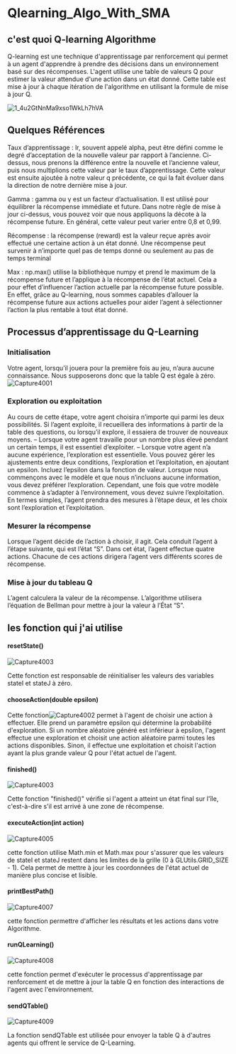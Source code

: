 # Qlearning_Algo_With_SMA
## c'est quoi Q-learning Algorithme 
Q-learning est une technique d'apprentissage par renforcement qui permet à un agent d'apprendre à prendre des décisions dans un environnement basé sur des récompenses. L'agent utilise une table de valeurs Q pour estimer la valeur attendue d'une action dans un état donné. Cette table est mise à jour à chaque itération de l'algorithme en utilisant la formule de mise à jour Q.

   ![1_4u2GtNnMa9xso1WkLh7hVA](https://github.com/hassanouado/Q-learning_Using_SMA/assets/95369534/8207c6f9-874c-4943-8008-b266686b6c3c)

## Quelques Références 
Taux d’apprentissage : lr, souvent appelé alpha, peut être défini comme le degré d’acceptation de la nouvelle valeur par rapport à l’ancienne. Ci-dessus, nous prenons la différence entre la nouvelle et l’ancienne valeur, puis nous multiplions cette valeur par le taux d’apprentissage. Cette valeur est ensuite ajoutée à notre valeur q précédente, ce qui la fait évoluer dans la direction de notre dernière mise à jour.

Gamma : gamma ou γ est un facteur d’actualisation. Il est utilisé pour équilibrer la récompense immédiate et future. Dans notre règle de mise à jour ci-dessus, vous pouvez voir que nous appliquons la décote à la récompense future. En général, cette valeur peut varier entre 0,8 et 0,99.

Récompense : la récompense (reward) est la valeur reçue après avoir effectué une certaine action à un état donné. Une récompense peut survenir à n’importe quel pas de temps donné ou seulement au pas de temps terminal

Max : np.max() utilise la bibliothèque numpy et prend le maximum de la récompense future et l’applique à la récompense de l’état actuel. Cela a pour effet d’influencer l’action actuelle par la récompense future possible. En effet, grâce au Q-learning, nous sommes capables d’allouer la récompense future aux actions actuelles pour aider l’agent à sélectionner l’action la plus rentable à tout état donné.

## Processus d’apprentissage du Q-Learning

### Initialisation
Votre agent, lorsqu’il jouera pour la première fois au jeu, n’aura aucune connaissance. Nous supposerons donc que la table Q est égale à zéro.
![Capture4001](https://github.com/hassanouado/Q-learning_Using_SMA/assets/95369534/bcbbda31-6e46-43fd-b801-8989a53f9150)

### Exploration ou exploitation
Au cours de cette étape, votre agent choisira n’importe qui parmi les deux possibilités. Si l’agent exploite, il recueillera des informations à partir de la table des questions, ou lorsqu’il explore, il essaiera de trouver de nouveaux moyens.
– Lorsque votre agent travaille pour un nombre plus élevé pendant un certain temps, il est essentiel d’exploiter.
– Lorsque votre agent n’a aucune expérience, l’exploration est essentielle.
Vous pouvez gérer les ajustements entre deux conditions, l’exploration et l’exploitation, en ajoutant un epsilon. Incluez l’epsilon dans la fonction de valeur. Lorsque nous commençons avec le modèle et que nous n’incluons aucune information, vous devez préférer l’exploration. Cependant, une fois que votre modèle commence à s’adapter à l’environnement, vous devez suivre l’exploitation. En termes simples, l’agent prendra des mesures à l’étape deux, et les choix sont l’exploration et l’exploitation.

### Mesurer la récompense
Lorsque l’agent décide de l’action à choisir, il agit. Cela conduit l’agent à l’étape suivante, qui est l’état “S”. Dans cet état, l’agent effectue quatre actions. Chacune de ces actions dirigera l’agent vers différents scores de récompense. 
### Mise à jour du tableau Q
L’agent calculera la valeur de la récompense. L’algorithme utilisera l’équation de Bellman pour mettre à jour la valeur à l’État “S”.
## les fonction qui j'ai utilise
 #### resetState()
 ![Capture4003](https://github.com/hassanouado/Q-learning_Using_SMA/assets/95369534/87127613-f3e7-47b1-87cd-9b9e4c7f4ec9)

 Cette fonction est responsable de réinitialiser les valeurs des variables stateI et stateJ à zéro.
 #### chooseAction(double epsilon)
Cette fonction![Capture4002](https://github.com/hassanouado/Q-learning_Using_SMA/assets/95369534/5e9cbbc7-69df-4212-ba68-0e25f085a241)
 permet à l'agent de choisir une action à effectuer. Elle prend un paramètre epsilon qui détermine la probabilité d'exploration. Si un nombre aléatoire généré est inférieur à epsilon, l'agent effectue une exploration et choisit une action aléatoire parmi toutes les actions disponibles. Sinon, il effectue une exploitation et choisit l'action ayant la plus grande valeur Q pour l'état actuel de l'agent.
 #### finished()
 ![Capture4003](https://github.com/hassanouado/Q-learning_Using_SMA/assets/95369534/cd43db65-1f70-45ad-b578-f867005dbf08)

Cette fonction "finished()" vérifie si l'agent a atteint un état final sur l'île, c'est-à-dire s'il est arrivé à une zone de récompense. 
 #### executeAction(int action)
 ![Capture4005](https://github.com/hassanouado/Q-learning_Using_SMA/assets/95369534/98e9bb49-74b8-409c-90c5-41c9ed1af33a)

 cette fonction utilise Math.min et Math.max pour s'assurer que les valeurs de stateI et stateJ restent dans les limites de la grille (0 à GLUtils.GRID_SIZE - 1). Cela permet de mettre à jour les coordonnées de l'état actuel de manière plus concise et lisible.
 #### printBestPath()
 ![Capture4007](https://github.com/hassanouado/Q-learning_Using_SMA/assets/95369534/2f6c87a7-5ca2-41a3-b3a7-b55cd316aa28)

 cette fonction  permettre d'afficher les résultats et les actions dans votre Algorithme.
 #### runQLearning()
 ![Capture4008](https://github.com/hassanouado/Q-learning_Using_SMA/assets/95369534/2f572854-5019-4b5c-83b3-61cb188f25e6)

 cette fonction permet d'exécuter le processus d'apprentissage par renforcement et de mettre à jour la table Q en fonction des interactions de l'agent avec l'environnement.
 #### sendQTable()
 ![Capture4009](https://github.com/hassanouado/Q-learning_Using_SMA/assets/95369534/349af81f-b0aa-433f-9b7b-e5cbffd15888)

 La fonction sendQTable est utilisée pour envoyer la table Q à d'autres agents qui offrent le service de Q-Learning.
